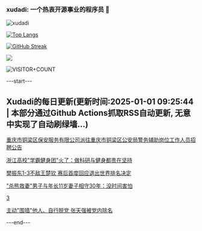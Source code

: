 ### xudadi: 一个热衷开源事业的程序员 👋

![xudadi](https://github-readme-stats-git-masterorgs-github-readme-stats-team.vercel.app/api?username=xudadi)

[![Top Langs](https://github-readme-stats.vercel.app/api/top-langs/?username=xudadi)](https://github.com/anuraghazra/github-readme-stats)

[![GitHub Streak](https://streak-stats.demolab.com?user=xudadi&locale=zh_Hans)](https://git.io/streak-stats)

![](https://raw.githubusercontent.com/xudadi/xudadi/main/assets/github-contribution-grid-snake.svg)

![VISITOR+COUNT](https://komarev.com/ghpvc/?username=xudadi&label=VISITOR+COUNT)


---start---

## Xudadi的每日更新(更新时间:2025-01-01 09:25:44 | 本部分通过Github Actions抓取RSS自动更新, 无意中实现了自动刷绿墙...)

[重庆市铜梁区保安服务有限公司派往重庆市铜梁区公安局警务辅助岗位工作人员招聘公告](https://www.gongkaoleida.com/article/2251632)

[浙江高校"学霸健身团"火了：做科研与健身都贵在坚持](https://m.163.com/news/article/JKOG2T1D053469LG.html)

[樊振东1-3不敌王楚钦 赛后首度回应退出世界排名决定](https://m.163.com/news/article/JKPEUKET053469LG.html)

["杀熊救妻"男子与年长11岁妻子相守30年：没时间害怕](https://m.163.com/news/article/JKP6E3CL051492T3.html)

[3](https://m.163.com/touch/news/sub/domestic)

[主动"围猎"他人、自行脱党 张天强被党内除名](https://m.163.com/news/article/JKOJ9BQN051482MP.html)

---end---
